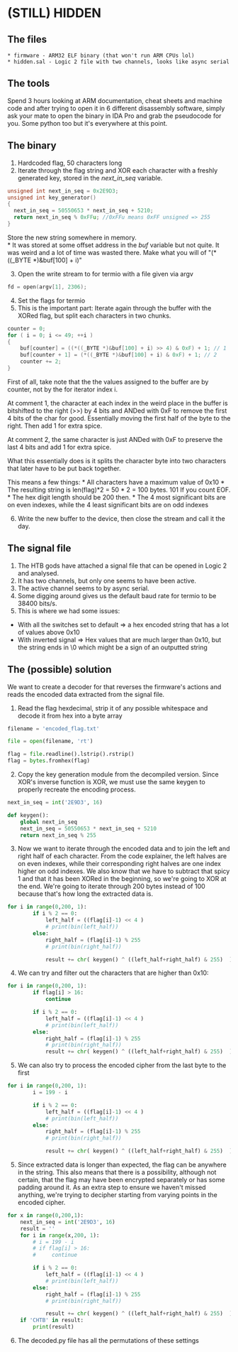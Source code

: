 # (STILL) HIDDEN

## The files
    * firmware - ARM32 ELF binary (that won't run ARM CPUs lol)
    * hidden.sal - Logic 2 file with two channels, looks like async serial

## The tools

Spend 3 hours looking at ARM documentation, cheat sheets and machine code and after trying to open it in 6 different disassembly software, simply ask your mate to open the binary in IDA Pro and grab the pseudocode for you. Some python too but it's everywhere at this point.

## The binary

1. Hardcoded flag, 50 characters long
2. Iterate through the flag string and XOR each character with a freshly generated key, stored in the *next_in_seq* variable. 

```cpp
unsigned int next_in_seq = 0x2E9D3;
unsigned int key_generator()
{
  next_in_seq = 50550653 * next_in_seq + 5210;
  return next_in_seq % 0xFFu; //0xFFu means 0xFF unsigned => 255
}
```

Store the new string somewhere in memory.  
    * It was stored at some offset address in the *buf* variable but not quite. It was weird and a lot of time was wasted there. Make what you will of "(*((_BYTE *)&buf[100] + i)"

3. Open the write stream to for termio with a file given via argv
```cpp
fd = open(argv[1], 2306);
```
4. Set the flags for termio
5. This is the important part: Iterate again through the buffer with the XORed flag, but split each characters in two chunks.
```cpp
counter = 0;
for ( i = 0; i <= 49; ++i )
{
    buf[counter] = ((*((_BYTE *)&buf[100] + i) >> 4) & 0xF) + 1; // 1
    buf[counter + 1] = (*((_BYTE *)&buf[100] + i) & 0xF) + 1; // 2
    counter += 2;
}
```

First of all, take note that the the values assigned to the buffer are by counter, not by the for iterator index i.

At comment 1, the character at each index in the weird place in the buffer is bitshifted to the right (>>) by 4 bits and ANDed with 0xF to remove the first 4 bits of the char for good. Essentially moving the first half of the byte to the right. Then add 1 for extra spice. 

At comment 2, the same character is just ANDed with 0xF to preserve the last 4 bits and add 1 for extra spice. 

What this essentially does is it splits the character byte into two characters that later have to be put back together.

This means a few things:
    * All characters have a maximum value of 0x10
    * The resulting string is len(flag)*2 = 50 * 2 = 100 bytes. 101 If you count EOF.
    * The hex digit length should be 200 then.
    * The 4 most significant bits are on even indexes, while the 4 least significant bits are on odd indexes

6.  Write the new buffer to the device, then close the stream and call it the day.

## The signal file

1. The HTB gods have attached a signal file that can be opened in Logic 2 and analysed.
2. It has two channels, but only one seems to have been active. 
3. The active channel seems to by async serial.
4. Some digging around gives us the default baud rate for termio to be 38400 bits/s. 
5. This is where we had some issues:
* With all the switches set to default => a hex encoded string that has a lot of values above 0x10
* With inverted signal => Hex values that are much larger than 0x10, but the string ends in \0 which might be a sign of an outputted string

## The (possible) solution

We want to create a decoder for that reverses the firmware's actions and reads the encoded data extracted from the signal file.

1. Read the flag hexdecimal, strip it of any possible whitespace and decode it from hex into a byte array

```py
filename = 'encoded_flag.txt'

file = open(filename, 'rt')

flag = file.readline().lstrip().rstrip()
flag = bytes.fromhex(flag)
```

2. Copy the key generation module from the decompiled version. Since XOR's inverse function is XOR, we must use the same keygen to properly recreate the encoding process.

```py
next_in_seq = int('2E9D3', 16)

def keygen():
    global next_in_seq
    next_in_seq = 50550653 * next_in_seq + 5210
    return next_in_seq % 255
```

3. Now we want to iterate through the encoded data and to join the left and right half of each character. From the code explainer, the left halves are on even indexes, while their corresponding right halves are one index higher on odd indexes. We also know that we have to subtract that spicy 1 and that it has been XORed in the beginning, so we're going to XOR at the end. We're going to iterate through 200 bytes instead of 100 because that's how long the extracted data is. 

```py
for i in range(0,200, 1):
        if i % 2 == 0:
            left_half = ((flag[i]-1) << 4 )
            # print(bin(left_half))
        else:
            right_half = (flag[i]-1) % 255
            # print(bin(right_half))

            result += chr( keygen() ^ ((left_half+right_half) & 255)  )
```

4. We can try and filter out the characters that are higher than 0x10:

```py
for i in range(0,200, 1):
        if flag[i] > 16:
            continue

        if i % 2 == 0:
            left_half = ((flag[i]-1) << 4 )
            # print(bin(left_half))
        else:
            right_half = (flag[i]-1) % 255
            # print(bin(right_half))
            result += chr( keygen() ^ ((left_half+right_half) & 255)  )
```

5. We can also try to process the encoded cipher from the last byte to the first

```py
for i in range(0,200, 1):
        i = 199 - i

        if i % 2 == 0:
            left_half = ((flag[i]-1) << 4 )
            # print(bin(left_half))
        else:
            right_half = (flag[i]-1) % 255
            # print(bin(right_half))

            result += chr( keygen() ^ ((left_half+right_half) & 255)  )
```

5. Since extracted data is longer than expected, the flag can be anywhere in the string. This also means that there is a possibility, although not certain, that the flag may have been encrypted separately or has some padding around it. As an extra step to ensure we haven't missed anything, we're trying to decipher starting from varying points in the encoded cipher.

```py
for x in range(0,200,1):
    next_in_seq = int('2E9D3', 16)
    result = ''
    for i in range(x,200, 1):
        # i = 199 - i
        # if flag[i] > 16:
        #     continue

        if i % 2 == 0:
            left_half = ((flag[i]-1) << 4 )
            # print(bin(left_half))
        else:
            right_half = (flag[i]-1) % 255
            # print(bin(right_half))

            result += chr( keygen() ^ ((left_half+right_half) & 255)  )
    if 'CHTB' in result:
        print(result)
```

6. The decoded.py file has all the permutations of these settings 